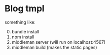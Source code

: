 Blog tmpl
=========

something like:

0. bundle install
1. npm install
2. middleman server (will run on localhost:4567)
3. middleman build (makes the static pages)
